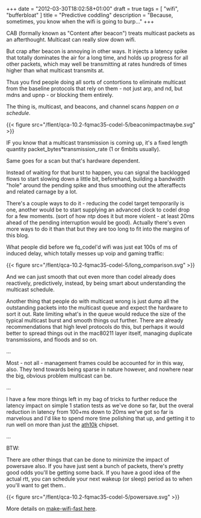 +++
date = "2012-03-30T18:02:58+01:00"
draft = true
tags = [ "wifi", "bufferbloat" ]
title = "Predictive coddling"
description = "Because, sometimes, you know when the wifi is going to burp..."
+++

CAB (formally known as "Content after beacon") treats multicast packets
as an afterthought. Multicast can really slow down wifi.

But crap after beacon is annoying in other ways. It injects a latency spike
that totally dominates the air for a long time, and holds up progress for
all other packets, which may well be transmitting at rates hundreds of
times higher than what multicast transmits at.

Thus you find people doing all sorts of contortions to eliminate multicast
from the baseline protocols that rely on them - not just arp, and nd,
but mdns and upnp - or blocking them entirely.

The thing is, multicast, and beacons, and channel scans *happen on a schedule*.

{{< figure src="/flent/qca-10.2-fqmac35-codel-5/beaconimpactmaybe.svg" >}}

IF you know that a multicast transmission is coming up, it's a fixed
length quantity packet_bytes*transmission_rate (1 or 6mbits usually).

Same goes for a scan but that's hardware dependent.

Instead of waiting for that burst to happen, you can signal the backlogged
flows to start slowing down a little bit, beforehand, building a bandwidth
"hole" around the pending spike and thus smoothing out the afteraffects and related carnage by a lot. 

There's a couple ways to do it - reducing the codel target temporarily
is one, another would be to start supplying an advanced clock to codel
drop for a few moments. (sort of how ntp does it but more violent - at least 20ms ahead of the pending interruption would be good). Actually there's even
more ways to do it than that but they are too long to fit into the margins
of this blog.

What people did before we fq_codel'd wifi was just eat 100s of ms of 
induced delay, which totally messes up voip and gaming traffic:

{{< figure src="/flent/qca-10.2-fqmac35-codel-5/long_comparison.svg" >}}

And we can just smooth that out even more than codel already does reactively,
predictively, instead, by being smart about understanding the multicast schedule.

Another thing that people do with multicast wrong is just dump all the
outstanding packets into the multicast queue and expect the hardware to
sort it out. Rate limiting what's in the queue would reduce the size of
the typical multicast burst and smooth things out further. There are 
already recommendations that high level protocols do this, but perhaps
it would better to spread things out in the mac80211 layer itself,
managing duplicate transmissions, and floods and so on.

...

Most - not all - management frames could be accounted for in this way,
also. They tend towards being sparse in nature however, and nowhere near
the big, obvious problem multicast can be.

...

I have a few more things left in my bag of tricks to further reduce the latency impact on simple 1 station tests as we've done so far, but the overal reduction
in latency from 100+ms down to 20ms we've got so far is marvelous and I'd 
like to spend more time polishing that up, and getting it to run well
on more than just the [ath10k](/tags/ath10k) chipset.

...

BTW:

There are other things that can be done to minimize the impact of 
powersave also. If you have just sent a bunch of packets, there's pretty
good odds you'll be getting some back. If you have a good idea of the 
actual rtt, you can schedule your next wakeup (or sleep) period as
to when you'll want to get them..

{{< figure src="/flent/qca-10.2-fqmac35-codel-5/powersave.svg" >}}

More details on [make-wifi-fast here](/tags/wifi).

